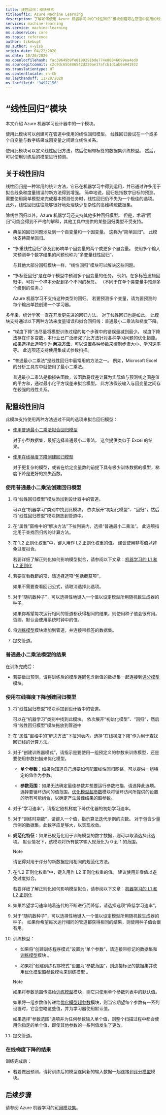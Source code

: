 ```yaml
---
title: 线性回归：模块参考
titleSuffix: Azure Machine Learning
description: 了解如何使用 Azure 机器学习中的“线性回归”模块创建可在管道中使用的线性回归模型。
services: machine-learning
ms.service: machine-learning
ms.subservice: core
ms.topic: reference
author: likebupt
ms.author: v-yiso
origin.date: 04/22/2020
ms.date: 10/26/2020
ms.openlocfilehash: fac39649b9fe8189291bde774e88846699ea4ed0
ms.sourcegitcommit: c2c9dc65b886542d220ae17afcb1d1ab0a941932
ms.translationtype: HT
ms.contentlocale: zh-CN
ms.lasthandoff: 11/20/2020
ms.locfileid: "94977156"
---
```

# <a name="linear-regression-module"></a>“线性回归”模块
本文介绍 Azure 机器学习设计器中的一个模块。

使用此模块可以创建可在管道中使用的线性回归模型。  线性回归尝试在一个或多个自变量与数字结果或因变量之间建立线性关系。 

使用此模块可以定义线性回归方法，然后使用带标签的数据集训练模型。 然后，可以使用训练后的模型进行预测。

## <a name="about-linear-regression"></a>关于线性回归

线性回归是一种常用的统计方法，它已在机器学习中得到运用，并已通过许多用于拟合线条和度量错误的新方法得到增强。 简单地说，回归是指数字目标的预测。 需要使用简单模型来完成基本预测任务时，线性回归仍不失为一个极佳的选项。 此外，线性回归往往能够很好地处理缺少复杂性的高维稀疏数据集。

除线性回归以外，Azure 机器学习还支持其他多种回归模型。 但是，术语“回归”可能会得到不严格的解释，其他工具中提供的某些回归类型不受支持。

+ 典型的回归问题涉及到一个自变量和一个因变量。 这称为“简单回归”。  此模块支持简单回归。

+ “多重线性回归”涉及到影响单个因变量的两个或更多个自变量。 使用多个输入来预测单个数字结果的问题也称为“多变量线性回归”。

    与其他大部分回归模块一样，“线性回归”模块可以解决这些问题。

+ “多标签回归”是在单个模型中预测多个因变量的任务。 例如，在多标签逻辑回归中，可将一个样本分配到多个不同的标签。 （不同于在单个类变量中预测多个级别的任务。）

    Azure 机器学习不支持这种类型的回归。 若要预测多个变量，请为要预测的每个输出单独创建一个学习器。

多年来，统计学家一直在开发更先进的回归方法。 对于线性回归也是如此。 此模块支持通过以下两种方法来度量错误和拟合回归线：普通最小二乘法和梯度下降。

- “梯度下降”法尽量将模型训练过程的每个步骤中的错误量减到最少。 梯度下降法存在许多变数，本行业已广泛研究了此方法针对各种学习问题的优化措施。 如果选择此选项作为 **解决方法**，可以设置各种参数来控制步骤大小、学习速率等。 此选项还支持使用集成式参数扫描。

- “普通最小二乘法”是线性回归中最常用的方法之一。 例如，Microsoft Excel 的分析工具库中就使用了最小二乘法。

    普通最小二乘法是指损失函数，该函数将误差计算为实际值与预测线之间差值的平方和，通过最小化平方误差来拟合模型。 此方法假设输入与因变量之间存在较强的线性关系。

## <a name="configure-linear-regression"></a>配置线性回归

此模块支持使用两种方法通过不同的选项来拟合回归模型：

+ [使用普通最小二乘法拟合回归模型](#create-a-regression-model-using-ordinary-least-squares)

    对于小型数据集，最好选择普通最小二乘法。 这会提供类似于 Excel 的结果。
    
+ [使用在线梯度下降创建回归模型](#create-a-regression-model-using-online-gradient-descent)

    对于更复杂的模型，或者在给定变量数的前提下具有极少训练数据的模型，梯度下降是更好的损失函数。

### <a name="create-a-regression-model-using-ordinary-least-squares"></a>使用普通最小二乘法创建回归模型

1. 将“线性回归模型”模块添加到设计器中的管道。

    可以在“机器学习”类别中找到此模块。 依次展开“初始化模型”、“回归”，然后将“线性回归模型”模块拖放到管道中。  

2. 在“属性”窗格中的“解决方法”下拉列表内，选择“普通最小二乘法”。   此选项指定用于查找回归线的计算方法。

3. 在“L2 正则化权重”中，键入用作 L2 正则化权重的值。 建议使用非零值以避免过度拟合。

     若要详细了解正则化如何影响模型拟合，请参阅以下文章：[机器学习的 L1 和 L2 正则化](https://docs.microsoft.com/archive/msdn-magazine/2015/february/test-run-l1-and-l2-regularization-for-machine-learning)

4. 若要查看截距的项，请选择选项“包括截获项”。

    如果不需要查看回归公式，请取消选择此选项。

5. 对于“随机数种子”，可以选择性地键入一个值以设定模型所用随机数生成器的种子。

    如果你希望每次运行相同的管道都获得相同的结果，则使用种子值会很有用。 否则，默认会使用系统时钟中的值。


7. 将[训练模型](./train-model.md)模块添加到管道，并连接带标签的数据集。

8. 提交管道。

### <a name="results-for-ordinary-least-squares-model"></a>普通最小二乘法模型的结果

在训练完成后：


+ 若要做出预测，请将训练后的模型连同包含新值的数据集一起连接到[评分模型](./score-model.md)模块。 


### <a name="create-a-regression-model-using-online-gradient-descent"></a>使用在线梯度下降创建回归模型

1. 将“线性回归模型”模块添加到设计器中的管道。

    可以在“机器学习”类别中找到此模块。 依次展开“初始化模型”、“回归”，然后将“线性回归模型”模块拖放到管道中  

2. 在“属性”窗格中的“解决方法”下拉列表内，选择“在线梯度下降”作为用于查找回归线的计算方法。  

3. 对于“创建训练器模式”，请指示是要使用一组预定义的参数来训练模型，还是要使用参数扫描来优化模型。

    + **单个参数**：如果你知道自己想要如何配置线性回归网络，可以提供一组特定的值作为参数。
    
    + **参数范围**：如果无法确定最佳参数并想要运行参数扫描，请选择此选项。 选择要循环访问的值范围，[优化模型超参数](tune-model-hyperparameters.md)模块将循环访问所提供的设置的所有可能组合，以确定产生最佳结果的超参数。  

   
4. 对于“学习速率”，请指定随机梯度下降优化器的初始学习速率。

5. 对于“训练时期数”，请键入一个值，指示算法迭代示例的次数。 对于包含少量示例的数据集，此数字应足够大，以实现收敛。

6. **规范化特征**：如果已规范化用于训练模型的数字数据，则可以取消选择此选项。 默认情况下，该模块将所有数字输入规范化为 0 到 1 的范围。

    > [!NOTE]
    > 
    > 请记得对用于评分的新数据应用相同的规范化方法。

7. 在“L2 正则化权重”中，键入用作 L2 正则化权重的值。 建议使用非零值以避免过度拟合。

    若要详细了解正则化如何影响模型拟合，请参阅以下文章：[机器学习的 L1 和 L2 正则化](https://docs.microsoft.com/archive/msdn-magazine/2015/february/test-run-l1-and-l2-regularization-for-machine-learning)


9. 如果希望学习速率随着迭代的不断进行而降低，请选择选项“降低学习速率”。  

10. 对于“随机数种子”，可以选择性地键入一个值以设定模型所用随机数生成器的种子。 如果你希望每次运行相同的管道都获得相同的结果，则使用种子值会很有用。


12. 训练模型：

    + 如果将“创建训练程序模式”设置为“单个参数”，请连接带标记的数据集和[训练模型](train-model.md)模块 。  
  
    + 如果将“创建训练程序模式”设置为“参数范围”，则连接标记的数据集并使用[优化模型超参数](tune-model-hyperparameters.md)模块来训练模型 。  
  
    > [!NOTE]
    > 
    > 如果将参数范围传递给[训练模型](train-model.md)模块，则它只使用单个参数列表中的默认值。  
    > 
    > 如果将一组参数值传递给[优化模型超参数](tune-model-hyperparameters.md)模块，则当它期望每个参数有一系列设置时，它会忽略这些值，并为学习器使用默认值。  
    > 
    > 如果选择“参数范围”选项并为任何参数输入单个值，则整个扫描过程中都会使用你指定的单个值，即使其他参数的一系列值发生了更改。

13. 提交管道。

### <a name="results-for-online-gradient-descent"></a>在线梯度下降的结果

训练完成后：

+ 若要做出预测，请将训练后的模型连同新的输入数据一起连接到[评分模型](./score-model.md)模块。


## <a name="next-steps"></a>后续步骤

请参阅 Azure 机器学习的[可用模块集](module-reference.md)。 